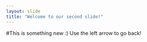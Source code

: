 ```yaml
---
layout: slide
title: "Welcome to our second slide!"
---
```

#This is something new :) 
Use the left arrow to go back!
